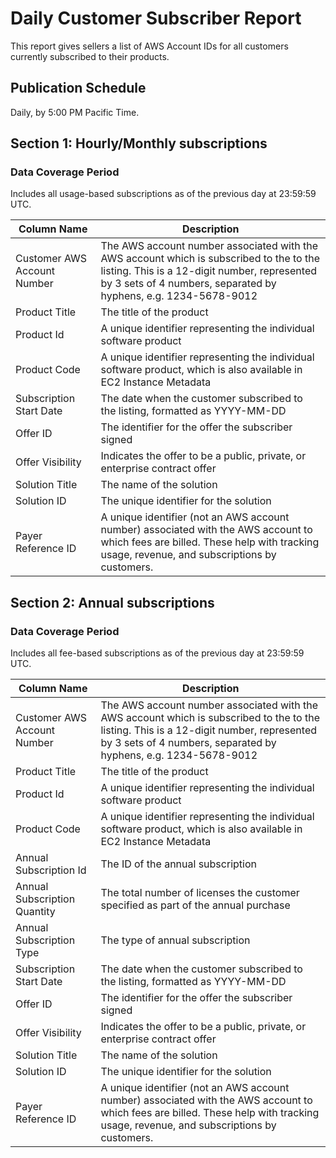 # Daily Customer Subscriber Report<a name="daily-customer-subscriber-report"></a>

 This report gives sellers a list of AWS Account IDs for all customers currently subscribed to their products\. 

## Publication Schedule<a name="publication-schedule-1"></a>

 Daily, by 5:00 PM Pacific Time\. 

## Section 1: Hourly/Monthly subscriptions<a name="section-1-hourlymonthly-subscriptions"></a>

### Data Coverage Period<a name="data-coverage-period-6"></a>

 Includes all usage\-based subscriptions as of the previous day at 23:59:59 UTC\. 


|  **Column Name**  |  **Description**  | 
| --- | --- | 
|  Customer AWS Account Number  |  The AWS account number­­ associated with the AWS account which is subscribed to the to the listing\. This is a 12\-digit number, represented by 3 sets of 4 numbers, separated by hyphens, e\.g\. 1234\-5678\-9012  | 
|  Product Title  |  The title of the product  | 
|  Product Id  |  A unique identifier representing the individual software product  | 
|  Product Code  |  A unique identifier representing the individual software product, which is also available in EC2 Instance Metadata  | 
|  Subscription Start Date  |  The date when the customer subscribed to the listing, formatted as YYYY\-MM\-DD  | 
|  Offer ID  |  The identifier for the offer the subscriber signed  | 
|  Offer Visibility  |  Indicates the offer to be a public, private, or enterprise contract offer  | 
|  Solution Title  |  The name of the solution  | 
|  Solution ID  |  The unique identifier for the solution  | 
|  Payer Reference ID  |  A unique identifier \(not an AWS account number\) associated with the AWS account to which fees are billed\. These help with tracking usage, revenue, and subscriptions by customers\.  | 

## Section 2: Annual subscriptions<a name="section-2-annual-subscriptions"></a>

### Data Coverage Period<a name="data-coverage-period-7"></a>

 Includes all fee\-based subscriptions as of the previous day at 23:59:59 UTC\. 


|  **Column Name**  |  **Description**  | 
| --- | --- | 
|  Customer AWS Account Number  |  The AWS account number­­ associated with the AWS account which is subscribed to the to the listing\. This is a 12\-digit number, represented by 3 sets of 4 numbers, separated by hyphens, e\.g\. 1234\-5678\-9012  | 
|  Product Title  |  The title of the product  | 
|  Product Id  |  A unique identifier representing the individual software product  | 
|  Product Code  |  A unique identifier representing the individual software product, which is also available in EC2 Instance Metadata  | 
|  Annual Subscription Id  |  The ID of the annual subscription  | 
|  Annual Subscription Quantity  |  The total number of licenses the customer specified as part of the annual purchase  | 
|  Annual Subscription Type  |  The type of annual subscription  | 
|  Subscription Start Date  |  The date when the customer subscribed to the listing, formatted as YYYY\-MM\-DD  | 
|  Offer ID  |  The identifier for the offer the subscriber signed  | 
|  Offer Visibility  |  Indicates the offer to be a public, private, or enterprise contract offer  | 
|  Solution Title  |  The name of the solution  | 
|  Solution ID  |  The unique identifier for the solution  | 
|  Payer Reference ID  |  A unique identifier \(not an AWS account number\) associated with the AWS account to which fees are billed\. These help with tracking usage, revenue, and subscriptions by customers\.  | 